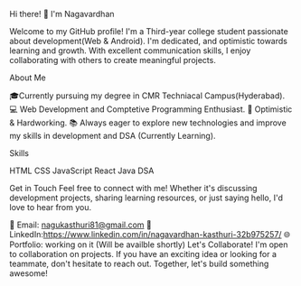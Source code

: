  Hi there! 👋 I'm Nagavardhan
 
Welcome to my GitHub profile! I'm a Third-year college student passionate about development(Web & Android). I'm dedicated, and optimistic towards learning and growth. With excellent communication skills, I enjoy collaborating with others to create meaningful projects.

About Me

🎓Currently pursuing my degree in CMR Techniacal Campus(Hyderabad).
💻 Web Development and Comptetive Programming Enthusiast.
🌟 Optimistic & Hardworking.
📚 Always eager to explore new technologies and improve my skills in development and DSA (Currently Learning).

Skills

HTML
CSS
JavaScript
React
Java
DSA

Get in Touch
Feel free to connect with me! Whether it's discussing development projects, sharing learning resources, or just saying hello, I'd love to hear from you.

📧 Email: nagukasthuri81@gmail.com
💼 LinkedIn:https://www.linkedin.com/in/nagavardhan-kasthuri-32b975257/
🌐 Portfolio: working on it (Will be availble shortly)
Let's Collaborate!
I'm open to collaboration on projects. If you have an exciting idea or looking for a teammate, don't hesitate to reach out. Together, let's build something awesome!
